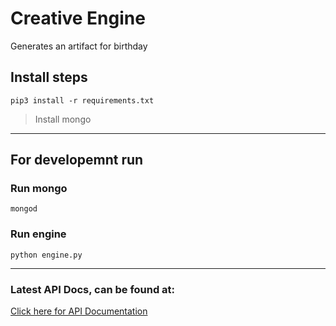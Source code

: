 # Creative Engine

Generates an artifact for birthday

## Install steps

```
pip3 install -r requirements.txt
```

> Install mongo

---

## For developemnt run

### Run mongo
```
mongod
```

### Run engine
```
python engine.py
```

---

### Latest API Docs, can be found at:

[Click here for API Documentation](https://documenter.getpostman.com/view/1318242/Szt8cUyp)

